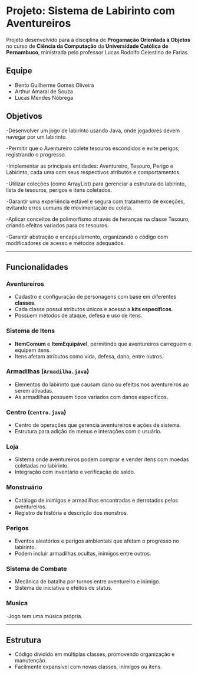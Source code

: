 # Projeto: Sistema de Labirinto com Aventureiros

Projeto desenvolvido para a disciplina de **Progamação Orientada à Objetos** no curso de **Ciência da Computação** da **Universidade Católica de Pernambuco**, ministrada pelo professor Lucas Rodolfo Celestino de Farias.

## Equipe
- Bento Guilherme Gomes Oliveira
- Arthur Amaral de Souza
- Lucas Mendes Nóbrega

## Objetivos

-Desenvolver um jogo de labirinto usando Java, onde jogadores devem navegar por um labirinto.
  
-Permitir que o Aventureiro colete tesouros escondidos e evite perigos, registrando o progresso.

-Implementar as principais entidades: Aventureiro, Tesouro, Perigo e Labirinto, cada uma com seus respectivos atributos e comportamentos.

-Utilizar coleções (como ArrayList) para gerenciar a estrutura do labirinto, lista de tesouros, perigos e itens coletados.

-Garantir uma experiência estável e segura com tratamento de exceções, evitando erros comuns de movimentação ou coleta.

-Aplicar conceitos de polimorfismo através de heranças na classe Tesouro, criando efeitos variados para os tesouros.

-Garantir abstração e encapsulamento, organizando o código com modificadores de acesso e métodos adequados.

---

## Funcionalidades

### Aventureiros
- Cadastro e configuração de personagens com base em diferentes **classes**.
- Cada classe possui atributos únicos e acesso a **kits específicos**.
- Possuem métodos de ataque, defesa e uso de itens.

### Sistema de Itens
- **ItemComum** e **ItemEquipável**, permitindo que aventureiros carreguem e equipem itens.
- Itens afetam atributos como vida, defesa, dano, entre outros.

### Armadilhas (`Armadilha.java`)
- Elementos do labirinto que causam dano ou efeitos nos aventureiros ao serem ativadas.
- As armadilhas possuem tipos variados com danos específicos.

### Centro (`Centro.java`)
- Centro de operações que gerencia aventureiros e ações de sistema.
- Estrutura para adição de menus e interações com o usuário.

###  Loja
- Sistema onde aventureiros podem comprar e vender itens com moedas coletadas no labirinto.
- Integração com inventário e verificação de saldo.

### Monstruário
- Catálogo de inimigos e armadilhas encontradas e derrotados pelos aventureiros.
- Registro de história e descrição dos monstros.

### Perigos
- Eventos aleatórios e perigos ambientais que afetam o progresso no labirinto.
- Podem incluir armadilhas ocultas, inimigos entre outros.

### Sistema de Combate
- Mecânica de batalha por turnos entre aventureiro e inimigo.
- Sistema de iniciativa e efeitos de status.

### Musica
-Jogo tem uma música própria.

---

## Estrutura

- Código dividido em múltiplas classes, promovendo organização e manutenção.
- Facilmente expansível com novas classes, inimigos ou itens.
